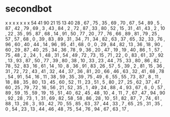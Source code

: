 # secondbot
x
x
x
x
x
x
x
54
41
90
21
15
13
40
28 ,
67 ,
75 ,
35 ,
69 ,
70 ,
67 ,
54 ,
89 ,
5 ,
87 ,
42 ,
79 ,
69 ,
3 ,
43 ,
84 ,
2 ,
72 ,
87 ,
33 ,
80 ,
52 ,
15 ,
31 ,
41 ,
43 ,
2 ,
10 ,
22 ,
35 ,
95 ,
87 ,
68 ,
14 ,
91 ,
50 ,
77 ,
20 ,
77 ,
76 ,
66 ,
89 ,
81 ,
79 ,
25 ,
57 ,
57 ,
68 ,
0 ,
39 ,
83 ,
89 ,
31 ,
34 ,
71 ,
34 ,
82 ,
63 ,
37 ,
65 ,
32 ,
33 ,
76 ,
96 ,
60 ,
40 ,
44 ,
14 ,
96 ,
95 ,
41 ,
68 ,
0 ,
0 ,
29 ,
84 ,
82 ,
13 ,
36 ,
18 ,
90 ,
60 ,
29 ,
87 ,
40 ,
25 ,
34 ,
36 ,
78 ,
9 ,
36 ,
20 ,
47 ,
19 ,
19 ,
40 ,
86 ,
1 ,
57 ,
75 ,
48 ,
2 ,
24 ,
1 ,
48 ,
31 ,
54 ,
49 ,
72 ,
73 ,
15 ,
71 ,
22 ,
0 ,
83 ,
61 ,
37 ,
92 ,
13 ,
93 ,
87 ,
50 ,
77 ,
39 ,
80 ,
38 ,
10 ,
33 ,
23 ,
44 ,
75 ,
33 ,
80 ,
86 ,
82 ,
78 ,
52 ,
83 ,
16 ,
61 ,
14 ,
10 ,
8 ,
36 ,
91 ,
83 ,
26 ,
57 ,
5 ,
39 ,
2 ,
81 ,
15 ,
36 ,
31 ,
72 ,
72 ,
43 ,
41 ,
32 ,
44 ,
37 ,
36 ,
81 ,
20 ,
66 ,
46 ,
63 ,
32 ,
41 ,
68 ,
78 ,
54 ,
91 ,
54 ,
16 ,
11 ,
38 ,
59 ,
35 ,
39 ,
75 ,
49 ,
6 ,
55 ,
55 ,
73 ,
87 ,
8 ,
11 ,
18 ,
88 ,
35 ,
80 ,
13 ,
45 ,
60 ,
52 ,
11 ,
23 ,
51 ,
5 ,
80 ,
27 ,
25 ,
62 ,
37 ,
47 ,
60 ,
25 ,
79 ,
72 ,
16 ,
56 ,
21 ,
52 ,
35 ,
1 ,
49 ,
24 ,
88 ,
4 ,
93 ,
67 ,
6 ,
0 ,
57 ,
89 ,
59 ,
15 ,
59 ,
19 ,
15 ,
51 ,
40 ,
62 ,
45 ,
48 ,
10 ,
4 ,
11 ,
7 ,
67 ,
47 ,
94 ,
90 ,
92 ,
28 ,
73 ,
1 ,
31 ,
69 ,
82 ,
58 ,
58 ,
86 ,
28 ,
10 ,
51 ,
82 ,
87 ,
7 ,
74 ,
61 ,
88 ,
13 ,
26 ,
3 ,
93 ,
42 ,
70 ,
55 ,
85 ,
63 ,
37 ,
44 ,
33 ,
7 ,
65 ,
25 ,
31 ,
35 ,
0 ,
54 ,
23 ,
13 ,
44 ,
46 ,
48 ,
75 ,
54 ,
76 ,
94 ,
67 ,
63 ,
17 ,
